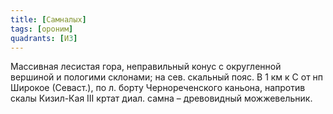 ```yaml
---
title: [Самналых]
tags: [ороним]
quadrants: [И3]
---
```


Массивная лесистая гора, неправильный конус с округленной вершиной и пологими
склонами; на сев. скальный пояс. В 1 км к С от нп Широкое (Севаст.), по л. борту
Чернореченского каньона, напротив скалы Кизил-Кая III кртат диал. самна –
древовидный можжевельник.
